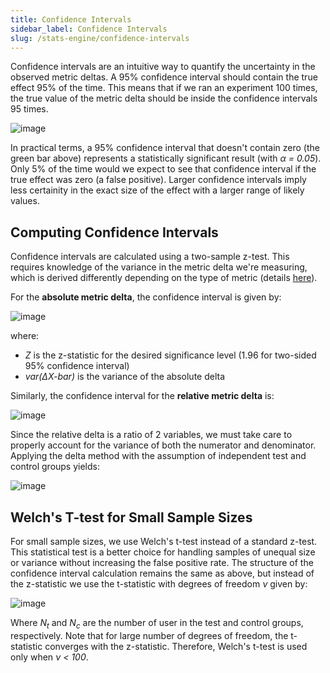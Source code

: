 ```yaml
---
title: Confidence Intervals
sidebar_label: Confidence Intervals
slug: /stats-engine/confidence-intervals
---
```


Confidence intervals are an intuitive way to quantify the uncertainty in the observed metric deltas.  A 95% confidence interval should contain the true effect 95% of the time.  This means that if we ran an experiment 100 times, the true value of the metric delta should be inside the confidence intervals 95 times.  

![image](https://user-images.githubusercontent.com/90343952/168382034-73afed14-d9f5-42cb-ade1-034526002a0b.png)

In practical terms, a 95% confidence interval that doesn't contain zero (the green bar above) represents a statistically significant result (with *&alpha; = 0.05*). Only 5% of the time would we expect to see that confidence interval if the true effect was zero (a false positive).  Larger confidence intervals imply less certainity in the exact size of the effect with a larger range of likely values.  

## Computing Confidence Intervals

Confidence intervals are calculated using a two-sample z-test.  This requires knowledge of the variance in the metric delta we're measuring, which is derived differently depending on the type of metric (details [here](https://docs.statsig.com/stats-engine/variance)).    

For the **absolute metric delta**, the confidence interval is given by:

![image](https://user-images.githubusercontent.com/90343952/167956443-c0ac7088-4c15-4180-a942-d16e52895e3c.png)

where: 
* *Z* is the z-statistic for the desired significance level (1.96 for two-sided 95% confidence interval)
* *var(&Delta;X-bar)* is the variance of the absolute delta

Similarly, the confidence interval for the **relative metric delta** is:

![image](https://user-images.githubusercontent.com/90343952/167956640-ecad04ad-18d5-4231-a031-b3ca0d90460a.png)

Since the relative delta is a ratio of 2 variables, we must take care to properly account for the variance of both the numerator and denominator.  Applying the delta method with the assumption of independent test and control groups yields:

![image](https://user-images.githubusercontent.com/90343952/167956897-915afe53-e6b9-47dc-8a07-dcbe499cfe27.png)


## Welch's T-test for Small Sample Sizes

For small sample sizes, we use Welch's t-test instead of a standard z-test.  This statistical test is a better choice for handling samples of unequal size or variance without increasing the false positive rate.  The structure of the confidence interval calculation remains the same as above, but instead of the z-statistic we use the t-statistic with degrees of freedom *&nu;* given by:

![image](https://user-images.githubusercontent.com/90343952/167957056-c661b667-fca7-48de-9064-e007c9d40825.png)

Where *N<sub>t</sub>* and *N<sub>c</sub>* are the number of user in the test and control groups, respectively.  Note that for large number of degrees of freedom, the t-statistic converges with the z-statistic.  Therefore, Welch's t-test is used only when *&nu; < 100*.
